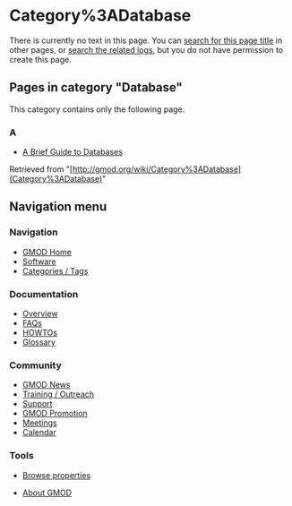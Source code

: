 



<span id="top"></span>




# <span dir="auto">Category%3ADatabase</span>











There is currently no text in this page. You can [search for this page
title](Special%3ASearch/Database "Special%3ASearch/Database") in other
pages, or <span class="plainlinks"><a
href="http://gmod.org/mediawiki/index.php?title=Special:Log&amp;page=Category%3ADatabase"
class="external text" rel="nofollow">search the related logs</a></span>,
but you do not have permission to create this page.




## Pages in category "Database"

This category contains only the following page.



### A

- [A Brief Guide to
  Databases](A_Brief_Guide_to_Databases "A Brief Guide to Databases")





Retrieved from
"[http://gmod.org/wiki/Category%3ADatabase](Category%3ADatabase)"





## Navigation menu






### 





### Navigation



- <span id="n-GMOD-Home">[GMOD Home](Main_Page)</span>
- <span id="n-Software">[Software](GMOD_Components)</span>
- <span id="n-Categories-.2F-Tags">[Categories /
  Tags](Categories)</span>




### Documentation



- <span id="n-Overview">[Overview](Overview)</span>
- <span id="n-FAQs">[FAQs](Category%3AFAQ)</span>
- <span id="n-HOWTOs">[HOWTOs](Category%3AHOWTO)</span>
- <span id="n-Glossary">[Glossary](Glossary)</span>




### Community



- <span id="n-GMOD-News">[GMOD News](GMOD_News)</span>
- <span id="n-Training-.2F-Outreach">[Training /
  Outreach](Training_and_Outreach)</span>
- <span id="n-Support">[Support](Support)</span>
- <span id="n-GMOD-Promotion">[GMOD Promotion](GMOD_Promotion)</span>
- <span id="n-Meetings">[Meetings](Meetings)</span>
- <span id="n-Calendar">[Calendar](Calendar)</span>




### Tools

- <span id="t-smwbrowselink"><a href="Special%3ABrowse/Category%3ADatabase" rel="smw-browse">Browse
  properties</a></span>



- <span id="footer-places-about">[About
  GMOD](GMOD%3AAbout "GMOD%3AAbout")</span>

<!-- -->




